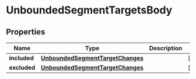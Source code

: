 
# UnboundedSegmentTargetsBody

## Properties
Name | Type | Description | Notes
------------ | ------------- | ------------- | -------------
**included** | [**UnboundedSegmentTargetChanges**](UnboundedSegmentTargetChanges.md) |  |  [optional]
**excluded** | [**UnboundedSegmentTargetChanges**](UnboundedSegmentTargetChanges.md) |  |  [optional]



